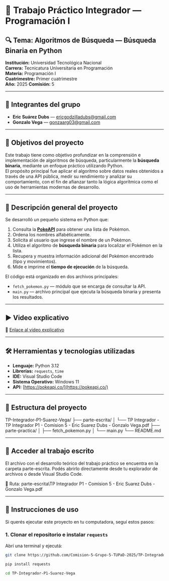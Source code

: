 # 🧠 Trabajo Práctico Integrador — Programación I

## 🔍 Tema: Algoritmos de Búsqueda — Búsqueda Binaria en Python

**Institución:** Universidad Tecnológica Nacional  
**Carrera:** Tecnicatura Universitaria en Programación  
**Materia:** Programación I  
**Cuatrimestre:** Primer cuatrimestre  
**Año:** 2025
**Comisión:** 5

---

## 👥 Integrantes del grupo

- **Eric Suárez Dubs** — ericgodzilladubs@gmail.com
- **Gonzalo Vega** — gonzaarg03@gmail.com

---

## 🎯 Objetivos del proyecto

Este trabajo tiene como objetivo profundizar en la comprensión e implementación de algoritmos de búsqueda, particularmente la **búsqueda binaria**, mediante un enfoque práctico utilizando Python.  
El propósito principal fue aplicar el algoritmo sobre datos reales obtenidos a través de una API pública, medir su rendimiento y analizar su comportamiento, con el fin de afianzar tanto la lógica algorítmica como el uso de herramientas modernas de desarrollo.

---

## 📌 Descripción general del proyecto

Se desarrolló un pequeño sistema en Python que:

1. Consulta la **[PokeAPI](https://pokeapi.co/)** para obtener una lista de Pokémon.
2. Ordena los nombres alfabéticamente.
3. Solicita al usuario que ingrese el nombre de un Pokémon.
4. Utiliza el algoritmo de **búsqueda binaria** para localizar el Pokémon en la lista.
5. Recupera y muestra información adicional del Pokémon encontrado (tipo y movimientos).
6. Mide e imprime el **tiempo de ejecución** de la búsqueda.

El código está organizado en dos archivos principales:

- `fetch_pokemon.py` — módulo que se encarga de consultar la API.
- `main.py` — archivo principal que ejecuta la búsqueda binaria y presenta los resultados.

---

## ▶️ Video explicativo

🔗 [Enlace al video explicativo](https://youtu.be/Lar0d1uv2a4)

---

## 🛠️ Herramientas y tecnologías utilizadas

- **Lenguaje:** Python 3.12
- **Librerías:** `requests`, `time`
- **IDE:** Visual Studio Code
- **Sistema Operativo:** Windows 11
- **API:** [https://pokeapi.co/](https://pokeapi.co/)

---

## 📁 Estructura del proyecto

TP-Integrador-P1-Suarez-Vega/
├── parte-escrita/
│ └── TP Integrador - TP Integrador P1 - Comision 5 - Eric Suarez Dubs - Gonzalo Vega.pdf
├── parte-practica/
│ ├── fetch_pokemon.py
│ └── main.py
└── README.md

---

## 📄 Acceder al trabajo escrito

El archivo con el desarrollo teórico del trabajo práctico se encuentra en la carpeta parte-escrita. Podés abrirlo directamente desde tu explorador de archivos o desde Visual Studio Code.

📂 Ruta: parte-escrita\TP Integrador P1 - Comision 5 - Eric Suarez Dubs - Gonzalo Vega.pdf

---

## 🧪 Instrucciones de uso

Si querés ejecutar este proyecto en tu computadora, seguí estos pasos:

### 1. Clonar el repositorio e instalar `requests`

Abrí una terminal y ejecutá:

```bash
git clone https://github.com/Comision-5-Grupo-5-TUPaD-2025/TP-Integrador-P1-Suarez-Vega.git

pip install requests

cd TP-Integrador-P1-Suarez-Vega
```
